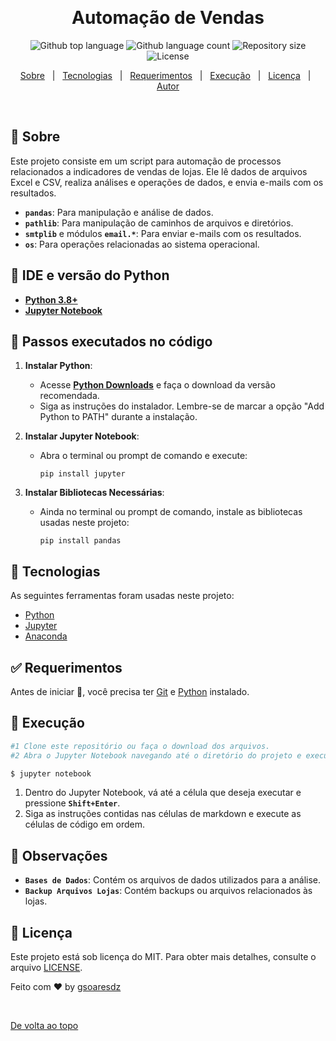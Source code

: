 &#xa0;

<h1 align="center">Automação de Vendas</h1>

<p align="center">
  <img alt="Github top language" src="https://img.shields.io/github/languages/top/gsoaresdz/automacao-mensagem?color=56BEB8">

  <img alt="Github language count" src="https://img.shields.io/github/languages/count/gsoaresdz/automacao-mensagem?color=56BEB8">

  <img alt="Repository size" src="https://img.shields.io/github/repo-size/gsoaresdz/automacao-mensagem?color=56BEB8">

  <img alt="License" src="https://img.shields.io/github/license/gsoaresdz/automacao-mensagem?color=56BEB8">

</p>


<p align="center">
  <a href="#dart-sobre">Sobre</a> &#xa0; | &#xa0; 
  <a href="#rocket-tecnologias">Tecnologias</a> &#xa0; | &#xa0;
  <a href="#white_check_mark-requerimentos">Requerimentos</a> &#xa0; | &#xa0;
  <a href="#checkered_flag-execução">Execução</a> &#xa0; | &#xa0;
  <a href="#memo-licença">Licença</a> &#xa0; | &#xa0;
  <a href="https://github.com/gsoaresdz" target="_blank">Autor</a>
</p>

<br>

## :dart: Sobre

Este projeto consiste em um script para automação de processos relacionados a indicadores de vendas de lojas. Ele lê dados de arquivos Excel e CSV, realiza análises e operações de dados, e envia e-mails com os resultados.

- **`pandas`**: Para manipulação e análise de dados.
- **`pathlib`**: Para manipulação de caminhos de arquivos e diretórios.
- **`smtplib`** e módulos **`email.*`**: Para enviar e-mails com os resultados.
- **`os`**: Para operações relacionadas ao sistema operacional.

## :memo: IDE e versão do Python

- **[Python 3.8+](https://www.python.org/downloads/)**
- **[Jupyter Notebook](https://jupyter.org/install)**

## :memo: Passos executados no código

1. **Instalar Python**:
    - Acesse **[Python Downloads](https://www.python.org/downloads/)** e faça o download da versão recomendada.
    - Siga as instruções do instalador. Lembre-se de marcar a opção "Add Python to PATH" durante a instalação.
2. **Instalar Jupyter Notebook**:
    - Abra o terminal ou prompt de comando e execute:
        
        ```
        pip install jupyter
        ```
        
3. **Instalar Bibliotecas Necessárias**:
    - Ainda no terminal ou prompt de comando, instale as bibliotecas usadas neste projeto:
        
        ```
        pip install pandas
        ```
        
## :rocket: Tecnologias

As seguintes ferramentas foram usadas neste projeto:

- [Python](https://www.python.org/)
- [Jupyter](https://jupyter.org/)
- [Anaconda](https://www.anaconda.com/)

## :white_check_mark: Requerimentos

Antes de iniciar :checkered_flag:, você precisa ter [Git](https://git-scm.com) e [Python](https://www.python.org/) instalado.

## :checkered_flag: Execução

```bash
#1 Clone este repositório ou faça o download dos arquivos.
#2 Abra o Jupyter Notebook navegando até o diretório do projeto e execute:

$ jupyter notebook
```

1. Dentro do Jupyter Notebook, vá até a célula que deseja executar e pressione **`Shift+Enter`**.
2. Siga as instruções contidas nas células de markdown e execute as células de código em ordem.

## :memo: Observações

- **`Bases de Dados`**: Contém os arquivos de dados utilizados para a análise.
- **`Backup Arquivos Lojas`**: Contém backups ou arquivos relacionados às lojas.

## :memo: Licença

Este projeto está sob licença do MIT. Para obter mais detalhes, consulte o arquivo [LICENSE](LICENSE).

Feito com :heart: by <a href="https://github.com/gsoaresdz" target="_blank">gsoaresdz</a>

&#xa0;

<a href="#top">De volta ao topo</a>
